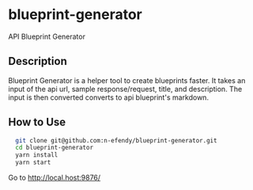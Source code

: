 # blueprint-generator
API Blueprint Generator

## Description

Blueprint Generator is a helper tool to create blueprints faster. It takes an input of the api url, sample response/request, title, and description. The input is then converted converts to api blueprint's markdown.

## How to Use
```bash
  git clone git@github.com:n-efendy/blueprint-generator.git
  cd blueprint-generator
  yarn install
  yarn start
```
Go to http://local.host:9876/
